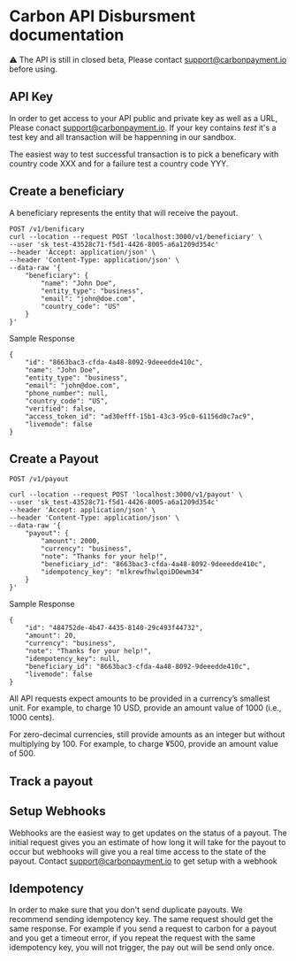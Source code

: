 # Carbon API Disbursment documentation
:warning: The API is still in closed beta, Please contact support@carbonpayment.io before using.

## API Key
In order to get access to your API public and private key as well as a URL, Please conact support@carbonpayment.io.
If your key contains _test_ it's a test key and all transaction will be happenning in our sandbox.

The easiest way to test successful transaction is to pick a beneficary with country code XXX and for a failure test a country code YYY.

## Create a beneficiary
A beneficiary represents the entity that will receive the payout.

```
POST /v1/benificary
curl --location --request POST 'localhost:3000/v1/beneficiary' \
--user 'sk_test-43528c71-f5d1-4426-8005-a6a1209d354c'
--header 'Accept: application/json' \
--header 'Content-Type: application/json' \
--data-raw '{
    "beneficiary": {
        "name": "John Doe",
        "entity_type": "business",
        "email": "john@doe.com",
        "country_code": "US"
    }
}'
```

Sample Response

```
{
    "id": "8663bac3-cfda-4a48-8092-9deeedde410c",
    "name": "John Doe",
    "entity_type": "business",
    "email": "john@doe.com",
    "phone_number": null,
    "country_code": "US",
    "verified": false,
    "access_token_id": "ad30efff-15b1-43c3-95c0-61156d0c7ac9",
    "livemode": false
}

```

## Create a Payout
```
POST /v1/payout

```
```
curl --location --request POST 'localhost:3000/v1/payout' \
--user 'sk_test-43528c71-f5d1-4426-8005-a6a1209d354c'
--header 'Accept: application/json' \
--header 'Content-Type: application/json' \
--data-raw '{
    "payout": {
        "amount": 2000,
        "currency": "business",
        "note": "Thanks for your help!",
        "beneficiary_id": "8663bac3-cfda-4a48-8092-9deeedde410c",
        "idempotency_key": "mlkrewfhwlqoiDOewm34"
    }
}'
```

Sample Response

```
{
    "id": "484752de-4b47-4435-8140-29c493f44732",
    "amount": 20,
    "currency": "business",
    "note": "Thanks for your help!",
    "idempotency_key": null,
    "beneficiary_id": "8663bac3-cfda-4a48-8092-9deeedde410c",
    "livemode": false
}

```

All API requests expect amounts to be provided in a currency’s smallest unit. For example, to charge 10 USD, provide an amount value of 1000 (i.e., 1000 cents).

For zero-decimal currencies, still provide amounts as an integer but without multiplying by 100. For example, to charge ¥500, provide an amount value of 500.




## Track a payout

## Setup Webhooks

Webhooks are the easiest way to get updates on the status of a payout. The initial request gives you an estimate of how long it will take for the payout to occur but webhooks will give you a real time access to the state of the payout.
Contact support@carbonpayment.io to get setup with a webhook


## Idempotency
In order to make sure that you don't send duplicate payouts. We recommend sending idempotency key. The same request should get the same response. For example if you send a request to carbon for a payout and you get a timeout error, if you repeat the request with the same idempotency key, you will not trigger, the pay out will be send only once.


